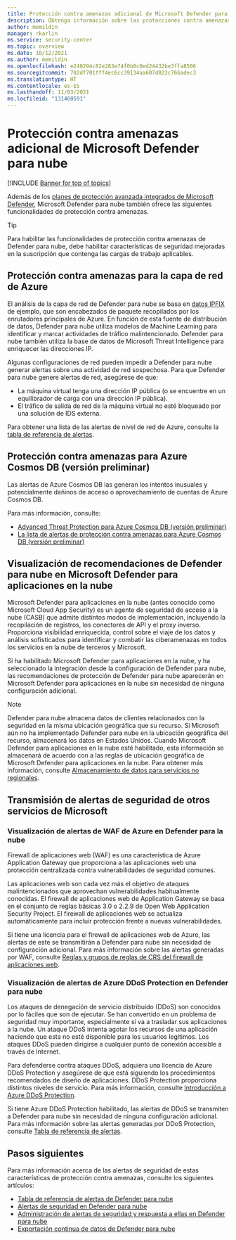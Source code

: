 ```yaml
---
title: Protección contra amenazas adicional de Microsoft Defender para nube
description: Obtenga información sobre las protecciones contra amenazas disponibles en Microsoft Defender para nube
author: memildin
manager: rkarlin
ms.service: security-center
ms.topic: overview
ms.date: 10/12/2021
ms.author: memildin
ms.openlocfilehash: e240294c82e283e74f0b8c0ed24432be3ffa8506
ms.sourcegitcommit: 702df701fff4ec6cc39134aa607d023c766adec3
ms.translationtype: HT
ms.contentlocale: es-ES
ms.lasthandoff: 11/03/2021
ms.locfileid: "131460591"
---
```

# <a name="additional-threat-protections-in-microsoft-defender-for-cloud"></a>Protección contra amenazas adicional de Microsoft Defender para nube

[!INCLUDE [Banner for top of topics](./includes/banner.md)]

Además de los [planes de protección avanzada integrados de Microsoft Defender](defender-for-cloud-introduction.md), Microsoft Defender para nube también ofrece las siguientes funcionalidades de protección contra amenazas.

> [!TIP]
> Para habilitar las funcionalidades de protección contra amenazas de Defender para nube, debe habilitar características de seguridad mejoradas en la suscripción que contenga las cargas de trabajo aplicables.

## <a name="threat-protection-for-azure-network-layer"></a>Protección contra amenazas para la capa de red de Azure <a name="network-layer"></a>
El análisis de la capa de red de Defender para nube se basa en [datos IPFIX](https://en.wikipedia.org/wiki/IP_Flow_Information_Export) de ejemplo, que son encabezados de paquete recopilados por los enrutadores principales de Azure. En función de esta fuente de distribución de datos, Defender para nube utiliza modelos de Machine Learning para identificar y marcar actividades de tráfico malintencionado. Defender para nube también utiliza la base de datos de Microsoft Threat Intelligence para enriquecer las direcciones IP.

Algunas configuraciones de red pueden impedir a Defender para nube generar alertas sobre una actividad de red sospechosa. Para que Defender para nube genere alertas de red, asegúrese de que:
- La máquina virtual tenga una dirección IP pública (o se encuentre en un equilibrador de carga con una dirección IP pública).
- El tráfico de salida de red de la máquina virtual no esté bloqueado por una solución de IDS externa.

Para obtener una lista de las alertas de nivel de red de Azure, consulte la [tabla de referencia de alertas](alerts-reference.md#alerts-azurenetlayer).


## <a name="threat-protection-for-azure-cosmos-db-preview"></a>Protección contra amenazas para Azure Cosmos DB (versión preliminar)<a name="cosmos-db"></a>

Las alertas de Azure Cosmos DB las generan los intentos inusuales y potencialmente dañinos de acceso o aprovechamiento de cuentas de Azure Cosmos DB.

Para más información, consulte:

* [Advanced Threat Protection para Azure Cosmos DB (versión preliminar)](../cosmos-db/cosmos-db-advanced-threat-protection.md)
* [La lista de alertas de protección contra amenazas para Azure Cosmos DB (versión preliminar)](alerts-reference.md#alerts-azurecosmos)

## <a name="display-defender-for-cloud-recommendations-in-microsoft-defender-for-cloud-apps"></a>Visualización de recomendaciones de Defender para nube en Microsoft Defender para aplicaciones en la nube <a name="azure-mcas"></a>

Microsoft Defender para aplicaciones en la nube (antes conocido como Microsoft Cloud App Security) es un agente de seguridad de acceso a la nube (CASB) que admite distintos modos de implementación, incluyendo la recopilación de registros, los conectores de API y el proxy inverso. Proporciona visibilidad enriquecida, control sobre el viaje de los datos y análisis sofisticados para identificar y combatir las ciberamenazas en todos los servicios en la nube de terceros y Microsoft.

Si ha habilitado Microsoft Defender para aplicaciones en la nube, y ha seleccionado la integración desde la configuración de Defender para nube, las recomendaciones de protección de Defender para nube aparecerán en Microsoft Defender para aplicaciones en la nube sin necesidad de ninguna configuración adicional.

> [!NOTE]
> Defender para nube almacena datos de clientes relacionados con la seguridad en la misma ubicación geográfica que su recurso. Si Microsoft aún no ha implementado Defender para nube en la ubicación geográfica del recurso, almacenará los datos en Estados Unidos. Cuando Microsoft Defender para aplicaciones en la nube esté habilitado, esta información se almacenará de acuerdo con a las reglas de ubicación geográfica de Microsoft Defender para aplicaciones en la nube. Para obtener más información, consulte [Almacenamiento de datos para servicios no regionales](https://azuredatacentermap.azurewebsites.net/).


## <a name="stream-security-alerts-from-other-microsoft-services"></a>Transmisión de alertas de seguridad de otros servicios de Microsoft <a name="alerts-other"></a>

### <a name="display-azure-waf-alerts-in-defender-for-cloud"></a>Visualización de alertas de WAF de Azure en Defender para la nube <a name="azure-waf"></a>

Firewall de aplicaciones web (WAF) es una característica de Azure Application Gateway que proporciona a las aplicaciones web una protección centralizada contra vulnerabilidades de seguridad comunes.

Las aplicaciones web son cada vez más el objetivo de ataques malintencionados que aprovechan vulnerabilidades habitualmente conocidas. El firewall de aplicaciones web de Application Gateway se basa en el conjunto de reglas básicas 3.0 o 2.2.9 de Open Web Application Security Project. El firewall de aplicaciones web se actualiza automáticamente para incluir protección frente a nuevas vulnerabilidades. 

Si tiene una licencia para el firewall de aplicaciones web de Azure, las alertas de este se transmitirán a Defender para nube sin necesidad de configuración adicional. Para más información sobre las alertas generadas por WAF, consulte [Reglas y grupos de reglas de CRS del firewall de aplicaciones web](../web-application-firewall/ag/application-gateway-crs-rulegroups-rules.md?tabs=owasp31#crs911-31).


### <a name="display-azure-ddos-protection-alerts-in-defender-for-cloud"></a>Visualización de alertas de Azure DDoS Protection en Defender para nube <a name="azure-ddos"></a>

Los ataques de denegación de servicio distribuido (DDoS) son conocidos por lo fáciles que son de ejecutar. Se han convertido en un problema de seguridad muy importante, especialmente si va a trasladar sus aplicaciones a la nube. Un ataque DDoS intenta agotar los recursos de una aplicación haciendo que esta no esté disponible para los usuarios legítimos. Los ataques DDoS pueden dirigirse a cualquier punto de conexión accesible a través de Internet.

Para defenderse contra ataques DDoS, adquiera una licencia de Azure DDoS Protection y asegúrese de que está siguiendo los procedimientos recomendados de diseño de aplicaciones. DDoS Protection proporciona distintos niveles de servicio. Para más información, consulte [Introducción a Azure DDoS Protection](../ddos-protection/ddos-protection-overview.md).

Si tiene Azure DDoS Protection habilitado, las alertas de DDoS se transmiten a Defender para nube sin necesidad de ninguna configuración adicional. Para más información sobre las alertas generadas por DDoS Protection, consulte [Tabla de referencia de alertas](alerts-reference.md#alerts-azureddos).


## <a name="next-steps"></a>Pasos siguientes
Para más información acerca de las alertas de seguridad de estas características de protección contra amenazas, consulte los siguientes artículos:

* [Tabla de referencia de alertas de Defender para nube](alerts-reference.md)
* [Alertas de seguridad en Defender para nube](alerts-overview.md)
* [Administración de alertas de seguridad y respuesta a ellas en Defender para nube](managing-and-responding-alerts.md)
* [Exportación continua de datos de Defender para nube](continuous-export.md)
